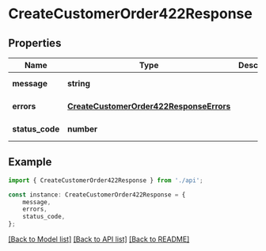 # CreateCustomerOrder422Response


## Properties

Name | Type | Description | Notes
------------ | ------------- | ------------- | -------------
**message** | **string** |  | [default to undefined]
**errors** | [**CreateCustomerOrder422ResponseErrors**](CreateCustomerOrder422ResponseErrors.md) |  | [default to undefined]
**status_code** | **number** |  | [default to undefined]

## Example

```typescript
import { CreateCustomerOrder422Response } from './api';

const instance: CreateCustomerOrder422Response = {
    message,
    errors,
    status_code,
};
```

[[Back to Model list]](../README.md#documentation-for-models) [[Back to API list]](../README.md#documentation-for-api-endpoints) [[Back to README]](../README.md)

